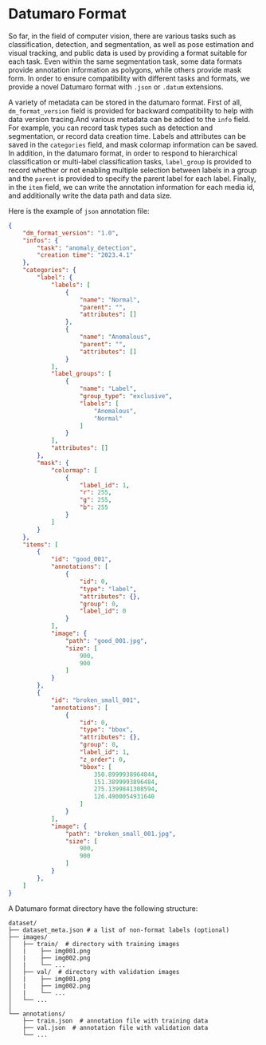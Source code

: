 # Datumaro Format

So far, in the field of computer vision, there are various tasks such as classification, detection,
and segmentation, as well as pose estimation and visual tracking, and public data is used by providing
a format suitable for each task. Even within the same segmentation task, some data formats provide
annotation information as polygons, while others provide mask form. In order to ensure compatibility
with different tasks and formats, we provide a novel Datumaro format with `.json` or `.datum`
extensions.

A variety of metadata can be stored in the datumaro format. First of all, `dm_format_version` field
is provided for backward compatibility to help with data version tracing.And various metadata can be
added to the `info` field. For example, you can record task types such as detection and segmentation,
or record data creation time. Labels and attributes can be saved in the `categories` field, and mask
colormap information can be saved. In addition, in the datumaro format, in order to respond to
hierarchical classification or multi-label classification tasks, `label_group` is provided to record
whether or not enabling multiple selection between labels in a group and the `parent` is provided to
specify the parent label for each label. Finally, in the `item` field, we can write the annotation
information for each media id, and additionally write the data path and data size.

Here is the example of `json` annotation file:

```json
{
    "dm_format_version": "1.0",
    "infos": {
        "task": "anomaly_detection",
        "creation time": "2023.4.1"
    },
    "categories": {
        "label": {
            "labels": [
                {
                    "name": "Normal",
                    "parent": "",
                    "attributes": []
                },
                {
                    "name": "Anomalous",
                    "parent": "",
                    "attributes": []
                }
            ],
            "label_groups": [
                {
                    "name": "Label",
                    "group_type": "exclusive",
                    "labels": [
                        "Anomalous",
                        "Normal"
                    ]
                }
            ],
            "attributes": []
        },
        "mask": {
            "colormap": [
                {
                    "label_id": 1,
                    "r": 255,
                    "g": 255,
                    "b": 255
                }
            ]
        }
    },
    "items": [
        {
            "id": "good_001",
            "annotations": [
                {
                    "id": 0,
                    "type": "label",
                    "attributes": {},
                    "group": 0,
                    "label_id": 0
                }
            ],
            "image": {
                "path": "good_001.jpg",
                "size": [
                    900,
                    900
                ]
            }
        },
        {
            "id": "broken_small_001",
            "annotations": [
                {
                    "id": 0,
                    "type": "bbox",
                    "attributes": {},
                    "group": 0,
                    "label_id": 1,
                    "z_order": 0,
                    "bbox": [
                        350.8999938964844,
                        151.3899993896484,
                        275.1399841308594,
                        126.4900054931640
                    ]
                }
            ],
            "image": {
                "path": "broken_small_001.jpg",
                "size": [
                    900,
                    900
                ]
            }
        },
    ]
}
```

A Datumaro format directory have the following structure:

<!--lint disable fenced-code-flag-->
```
dataset/
├── dataset_meta.json # a list of non-format labels (optional)
├── images/
│   ├── train/  # directory with training images
│   |    ├── img001.png
│   |    ├── img002.png
│   |    └── ...
│   ├── val/  # directory with validation images
│   |    ├── img001.png
│   |    ├── img002.png
│   |    └── ...
│   └── ...
│
└── annotations/
    ├── train.json  # annotation file with training data
    ├── val.json  # annotation file with validation data
    └── ...
```
